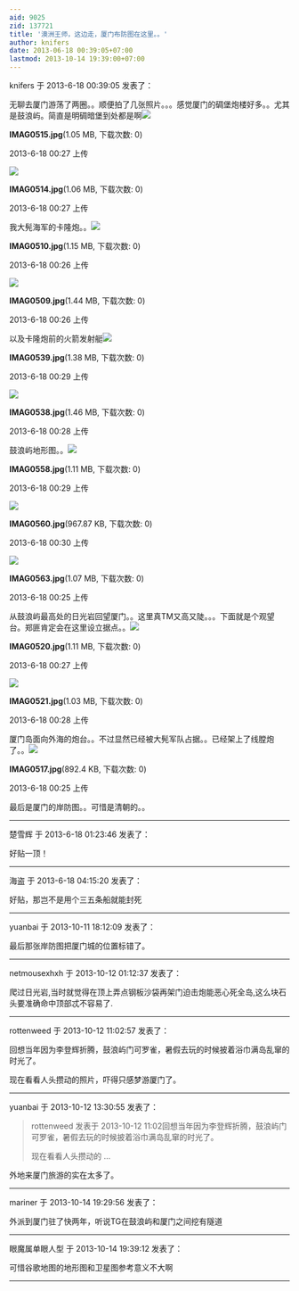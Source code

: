 ```yaml
---
aid: 9025
zid: 137721
title: '澳洲王师，这边走，厦门布防图在这里。。'
author: knifers
date: 2013-06-18 00:39:05+07:00
lastmod: 2013-10-14 19:39:00+07:00
---
```


knifers 于 2013-6-18 00:39:05 发表了：

无聊去厦门游荡了两圈。。顺便拍了几张照片。。。感觉厦门的碉堡炮楼好多。。尤其是鼓浪屿。简直是明碉暗堡到处都是啊![](https://cdn.jsdelivr.net/gh/lzjluzijie/beichao@main/img/002734l7ononpabm7444fr.jpg)



**IMAG0515.jpg**(1.05 MB, 下载次数: 0)



2013-6-18 00:27 上传



![](https://cdn.jsdelivr.net/gh/lzjluzijie/beichao@main/img/002712byb4univlbi23b4u.jpg)



**IMAG0514.jpg**(1.06 MB, 下载次数: 0)



2013-6-18 00:27 上传



我大髡海军的卡隆炮。。![](https://cdn.jsdelivr.net/gh/lzjluzijie/beichao@main/img/002646vu1rirzg2uefipvr.jpg)



**IMAG0510.jpg**(1.15 MB, 下载次数: 0)



2013-6-18 00:26 上传



![](https://cdn.jsdelivr.net/gh/lzjluzijie/beichao@main/img/002620hc79ab81wnncrriv.jpg)



**IMAG0509.jpg**(1.44 MB, 下载次数: 0)



2013-6-18 00:26 上传



以及卡隆炮前的火箭发射艇![](https://cdn.jsdelivr.net/gh/lzjluzijie/beichao@main/img/002926n8ypibynpbbimy19.jpg)



**IMAG0539.jpg**(1.38 MB, 下载次数: 0)



2013-6-18 00:29 上传



![](https://cdn.jsdelivr.net/gh/lzjluzijie/beichao@main/img/0028546xqre6jm756ppwrm.jpg)



**IMAG0538.jpg**(1.46 MB, 下载次数: 0)



2013-6-18 00:28 上传



鼓浪屿地形图。。![](https://cdn.jsdelivr.net/gh/lzjluzijie/beichao@main/img/002952rehnh5pe3linlfrr.jpg)



**IMAG0558.jpg**(1.11 MB, 下载次数: 0)



2013-6-18 00:29 上传



![](https://cdn.jsdelivr.net/gh/lzjluzijie/beichao@main/img/003021tp8ofohqppwpwkgo.jpg)



**IMAG0560.jpg**(967.87 KB, 下载次数: 0)



2013-6-18 00:30 上传



![](https://cdn.jsdelivr.net/gh/lzjluzijie/beichao@main/img/002536jcy3i53aecncciic.jpg)



**IMAG0563.jpg**(1.07 MB, 下载次数: 0)



2013-6-18 00:25 上传



从鼓浪屿最高处的日光岩回望厦门。。这里真TM又高又陡。。。下面就是个观望台。郑匪肯定会在这里设立据点。。![](https://cdn.jsdelivr.net/gh/lzjluzijie/beichao@main/img/002757qqajcxcrcr52xqcg.jpg)



**IMAG0520.jpg**(1.11 MB, 下载次数: 0)



2013-6-18 00:27 上传



![](https://cdn.jsdelivr.net/gh/lzjluzijie/beichao@main/img/002817jq5a7qvjyl8unjg5.jpg)



**IMAG0521.jpg**(1.03 MB, 下载次数: 0)



2013-6-18 00:28 上传



厦门岛面向外海的炮台。。不过显然已经被大髡军队占据。。已经架上了线膛炮了。。![](https://cdn.jsdelivr.net/gh/lzjluzijie/beichao@main/img/002503ca8f2z8c2ybwabbw.jpg)



**IMAG0517.jpg**(892.4 KB, 下载次数: 0)



2013-6-18 00:25 上传



最后是厦门的岸防图。。可惜是清朝的。。

---------

楚雪辉 于 2013-6-18 01:23:46 发表了：

好贴一顶！

---------

海盗 于 2013-6-18 04:15:20 发表了：

好贴，那岂不是用个三五条船就能封死

---------

yuanbai 于 2013-10-11 18:12:09 发表了：

最后那张岸防图把厦门城的位置标错了。

---------

netmousexhxh 于 2013-10-12 01:12:37 发表了：

爬过日光岩,当时就觉得在顶上弄点钢板沙袋再架门迫击炮能恶心死全岛,这么块石头要准确命中顶部忒不容易了.

---------

rottenweed 于 2013-10-12 11:02:57 发表了：

回想当年因为李登辉折腾，鼓浪屿门可罗雀，暑假去玩的时候披着浴巾满岛乱窜的时光了。

现在看看人头攒动的照片，吓得只感梦游厦门了。

---------

yuanbai 于 2013-10-12 13:30:55 发表了：

> rottenweed 发表于 2013-10-12 11:02回想当年因为李登辉折腾，鼓浪屿门可罗雀，暑假去玩的时候披着浴巾满岛乱窜的时光了。
> 
> 现在看看人头攒动的 ...



外地来厦门旅游的实在太多了。

---------

mariner 于 2013-10-14 19:29:56 发表了：

外派到厦门驻了快两年，听说TG在鼓浪屿和厦门之间挖有隧道

---------

眼魔属单眼人型 于 2013-10-14 19:39:12 发表了：

可惜谷歌地图的地形图和卫星图参考意义不大啊

---------

